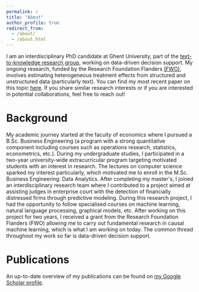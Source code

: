 ```yaml
---
permalink: /
title: "About"
author_profile: true
redirect_from: 
  - /about/
  - /about.html
---
```


I am an interdisciplinary PhD candidate at Ghent University, part of the [text-to-knowledge research group](https://ugentt2k.github.io/), working on data-driven decision support. My ongoing research, funded by the Research Foundation Flanders [(FWO)](https://researchportal.be/nl/project/causale-bayesiaanse-netwerken-en-neurale-netwerken-integreren-om-probabilistisch-te), involves estimating heterogeneous treatment effects from structured and unstructured data (particularly text). You can find my most recent paper on this topic [here](https://arxiv.org/abs/2409.15503). If you share similar research interests or if you are interested in potential collaborations, feel free to reach out!

Background
======
My academic journey started at the faculty of economics where I pursued a B.Sc. Business Engineering (a program with a strong quantitative component including courses such as operations research, statistics, econometrics, etc.). During my undergraduate studies, I participated in a two-year university-wide extracurricular program targeting motivated students with an interest in research. The lectures on computer science sparked my interest particularly, which motivated me to enroll in the M.Sc. Business Engineering: Data Analytics. After completing my master's, I joined an interdisciplinary research team where I contributed to a project aimed at assisting judges in enterprise court with the detection of financially distressed firms through predictive modeling. During this research project, I had the opportunity to follow specialised courses on machine learning, natural language processing, graphical models, etc. After working on this project for two years, I received a grant from the Research Foundation Flanders (FWO) allowing me to carry out fundamental research in causal machine learning, which is what I am working on today. The common thread throughout my work so far is data-driven decision support.

Publications
======
An up-to-date overview of my publications can be found on [my Google Scholar profile](https://scholar.google.be/citations?user=ce8BmFgAAAAJ&hl=nl).
